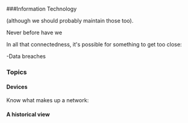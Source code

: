 ###Information Technology


(although we should probably maintain those too).




Never before have we 


In all that connectedness, it's possible for something 
to get too close:





-Data breaches


### Topics 


#### Devices

Know what makes up a network:


#### A historical view 









